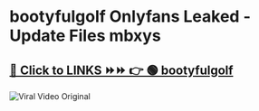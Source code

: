 
 # bootyfulgolf Onlyfans Leaked - Update Files mbxys

## <h2><a href="https://clipsfans.com/bootyfulgolf&ref=git">🔗 Click to LINKS ⏩⏩ 👉 🟢 bootyfulgolf </a></h2>

<a href="https://clipsfans.com/bootyfulgolf&ref=git" rel="nofollow" data-target="animated-image.originalLink"><img src="https://i.ibb.co.com/xMMVF88/686577567.gif" alt="Viral Video Original" style="max-width: 100%; display: inline-block;" data-target="animated-image.originalImage"></a>

